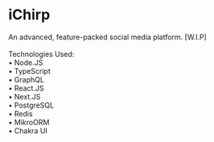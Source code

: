 # iChirp
An advanced, feature-packed social media platform. [W.I.P]\
\
Technologies Used:\
• Node.JS\
• TypeScript\
• GraphQL\
• React.JS\
• Next.JS\
• PostgreSQL\
• Redis\
• MikroORM\
• Chakra UI